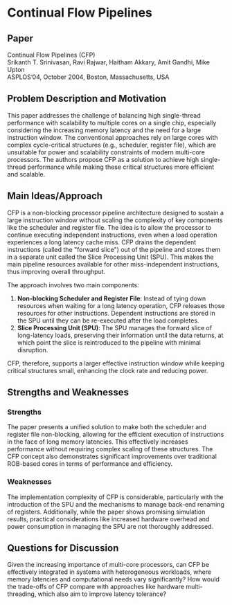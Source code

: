 # Continual Flow Pipelines

## Paper

Continual Flow Pipelines (CFP) \
Srikanth T. Srinivasan, Ravi Rajwar, Haitham Akkary, Amit Gandhi, Mike Upton \
ASPLOS’04, October 2004, Boston, Massachusetts, USA

## Problem Description and Motivation

This paper addresses the challenge of balancing high single-thread performance with scalability to multiple cores on a single chip, especially considering the increasing memory latency and the need for a large instruction window. The conventional approaches rely on large cores with complex cycle-critical structures (e.g., scheduler, register file), which are unsuitable for power and scalability constraints of modern multi-core processors. The authors propose CFP as a solution to achieve high single-thread performance while making these critical structures more efficient and scalable.

## Main Ideas/Approach

CFP is a non-blocking processor pipeline architecture designed to sustain a large instruction window without scaling the complexity of key components like the scheduler and register file. The idea is to allow the processor to continue executing independent instructions, even when a load operation experiences a long latency cache miss. CFP drains the dependent instructions (called the "forward slice") out of the pipeline and stores them in a separate unit called the Slice Processing Unit (SPU). This makes the main pipeline resources available for other miss-independent instructions, thus improving overall throughput.

The approach involves two main components:
1. **Non-blocking Scheduler and Register File**: Instead of tying down resources when waiting for a long latency operation, CFP releases those resources for other instructions. Dependent instructions are stored in the SPU until they can be re-executed after the load completes.
2. **Slice Processing Unit (SPU)**: The SPU manages the forward slice of long-latency loads, preserving their information until the data returns, at which point the slice is reintroduced to the pipeline with minimal disruption.

CFP, therefore, supports a larger effective instruction window while keeping critical structures small, enhancing the clock rate and reducing power.

## Strengths and Weaknesses

### Strengths
The paper presents a unified solution to make both the scheduler and register file non-blocking, allowing for the efficient execution of instructions in the face of long memory latencies. This effectively increases performance without requiring complex scaling of these structures. The CFP concept also demonstrates significant improvements over traditional ROB-based cores in terms of performance and efficiency.

### Weaknesses
The implementation complexity of CFP is considerable, particularly with the introduction of the SPU and the mechanisms to manage back-end renaming of registers. Additionally, while the paper shows promising simulation results, practical considerations like increased hardware overhead and power consumption in managing the SPU are not thoroughly addressed.

## Questions for Discussion
Given the increasing importance of multi-core processors, can CFP be effectively integrated in systems with heterogeneous workloads, where memory latencies and computational needs vary significantly? How would the trade-offs of CFP compare with approaches like hardware multi-threading, which also aim to improve latency tolerance?